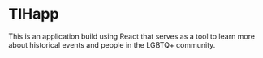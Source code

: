 # TIHapp
This is an application build using React that serves as a tool to learn more about historical events and people in the LGBTQ+ community.
